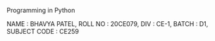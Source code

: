 Programming in Python

NAME :          BHAVYA PATEL,
ROLL NO :       20CE079,
DIV :           CE-1,
BATCH :         D1,
SUBJECT CODE : CE259
